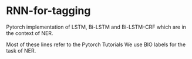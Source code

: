 # RNN-for-tagging
Pytorch implementation of LSTM, Bi-LSTM and Bi-LSTM-CRF which are in the context of NER.

Most of these lines refer to the Pytorch Tutorials
We use BIO labels for the task of NER.


